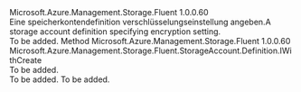 <Type Name="IWithEncryption" FullName="Microsoft.Azure.Management.Storage.Fluent.StorageAccount.Definition.IWithEncryption">
  <TypeSignature Language="C#" Value="public interface IWithEncryption" />
  <TypeSignature Language="ILAsm" Value=".class public interface auto ansi abstract IWithEncryption" />
  <TypeSignature Language="DocId" Value="T:Microsoft.Azure.Management.Storage.Fluent.StorageAccount.Definition.IWithEncryption" />
  <TypeSignature Language="VB.NET" Value="Public Interface IWithEncryption" />
  <TypeSignature Language="F#" Value="type IWithEncryption = interface" />
  <AssemblyInfo>
    <AssemblyName>Microsoft.Azure.Management.Storage.Fluent</AssemblyName>
    <AssemblyVersion>1.0.0.60</AssemblyVersion>
  </AssemblyInfo>
  <Interfaces />
  <Docs>
    <summary>
            <span data-ttu-id="9a44f-101">Eine speicherkontendefinition verschlüsselungseinstellung angeben.</span><span class="sxs-lookup"><span data-stu-id="9a44f-101">A storage account definition specifying encryption setting.</span></span>
            </summary>
    <remarks>To be added.</remarks>
  </Docs>
  <Members>
    <Member MemberName="WithEncryption">
      <MemberSignature Language="C#" Value="public Microsoft.Azure.Management.Storage.Fluent.StorageAccount.Definition.IWithCreate WithEncryption ();" />
      <MemberSignature Language="ILAsm" Value=".method public hidebysig newslot virtual instance class Microsoft.Azure.Management.Storage.Fluent.StorageAccount.Definition.IWithCreate WithEncryption() cil managed" />
      <MemberSignature Language="DocId" Value="M:Microsoft.Azure.Management.Storage.Fluent.StorageAccount.Definition.IWithEncryption.WithEncryption" />
      <MemberSignature Language="VB.NET" Value="Public Function WithEncryption () As IWithCreate" />
      <MemberSignature Language="F#" Value="abstract member WithEncryption : unit -&gt; Microsoft.Azure.Management.Storage.Fluent.StorageAccount.Definition.IWithCreate" Usage="iWithEncryption.WithEncryption " />
      <MemberType>Method</MemberType>
      <AssemblyInfo>
        <AssemblyName>Microsoft.Azure.Management.Storage.Fluent</AssemblyName>
        <AssemblyVersion>1.0.0.60</AssemblyVersion>
      </AssemblyInfo>
      <ReturnValue>
        <ReturnType>Microsoft.Azure.Management.Storage.Fluent.StorageAccount.Definition.IWithCreate</ReturnType>
      </ReturnValue>
      <Parameters />
      <Docs>
        <summary>To be added.</summary>
        <returns>To be added.</returns>
        <remarks>To be added.</remarks>
      </Docs>
    </Member>
  </Members>
</Type>